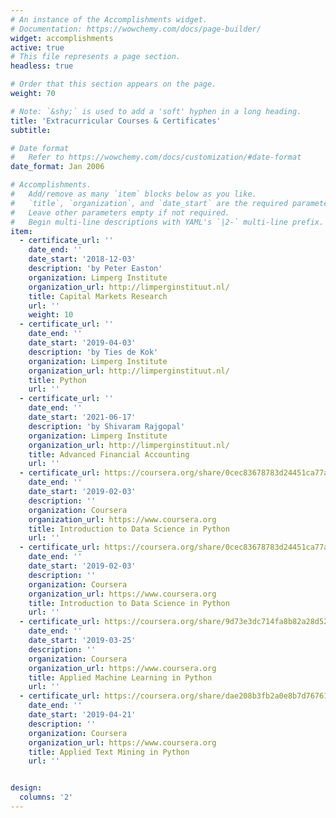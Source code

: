 ```yaml
---
# An instance of the Accomplishments widget.
# Documentation: https://wowchemy.com/docs/page-builder/
widget: accomplishments
active: true
# This file represents a page section.
headless: true

# Order that this section appears on the page.
weight: 70

# Note: `&shy;` is used to add a 'soft' hyphen in a long heading.
title: 'Extracurricular Courses & Certificates'
subtitle:

# Date format
#   Refer to https://wowchemy.com/docs/customization/#date-format
date_format: Jan 2006

# Accomplishments.
#   Add/remove as many `item` blocks below as you like.
#   `title`, `organization`, and `date_start` are the required parameters.
#   Leave other parameters empty if not required.
#   Begin multi-line descriptions with YAML's `|2-` multi-line prefix.
item:
  - certificate_url: ''
    date_end: ''
    date_start: '2018-12-03'
    description: 'by Peter Easton'
    organization: Limperg Institute
    organization_url: http://limperginstituut.nl/
    title: Capital Markets Research
    url: ''
    weight: 10
  - certificate_url: ''
    date_end: ''
    date_start: '2019-04-03'
    description: 'by Ties de Kok'
    organization: Limperg Institute
    organization_url: http://limperginstituut.nl/
    title: Python 
    url: ''
  - certificate_url: ''
    date_end: ''
    date_start: '2021-06-17'
    description: 'by Shivaram Rajgopal'
    organization: Limperg Institute
    organization_url: http://limperginstituut.nl/
    title: Advanced Financial Accounting 
    url: ''
  - certificate_url: https://coursera.org/share/0cec83678783d24451ca77ab496834ba
    date_end: ''
    date_start: '2019-02-03'
    description: ''
    organization: Coursera
    organization_url: https://www.coursera.org
    title: Introduction to Data Science in Python
    url: ''
  - certificate_url: https://coursera.org/share/0cec83678783d24451ca77ab496834ba
    date_end: ''
    date_start: '2019-02-03'
    description: ''
    organization: Coursera
    organization_url: https://www.coursera.org
    title: Introduction to Data Science in Python
    url: ''
  - certificate_url: https://coursera.org/share/9d73e3dc714fa8b82a28d521995f9af8
    date_end: ''
    date_start: '2019-03-25'
    description: ''
    organization: Coursera
    organization_url: https://www.coursera.org
    title: Applied Machine Learning in Python
    url: ''
  - certificate_url: https://coursera.org/share/dae208b3fb2a0e8b7d76761b3a9ec270
    date_end: ''
    date_start: '2019-04-21'
    description: ''
    organization: Coursera
    organization_url: https://www.coursera.org
    title: Applied Text Mining in Python
    url: ''


design:
  columns: '2'
---
```

